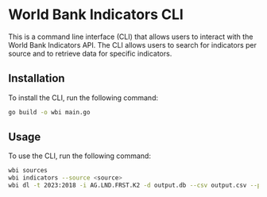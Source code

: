 # World Bank Indicators CLI

This is a command line interface (CLI) that allows users to interact with the World Bank Indicators API. The CLI allows users to search for indicators per source and to retrieve data for specific indicators.

## Installation

To install the CLI, run the following command:

```bash
go build -o wbi main.go
```

## Usage

To use the CLI, run the following command:

```bash
wbi sources
wbi indicators --source <source>
wbi dl -t 2023:2018 -i AG.LND.FRST.K2 -d output.db --csv output.csv --parquet output.parquet
```
